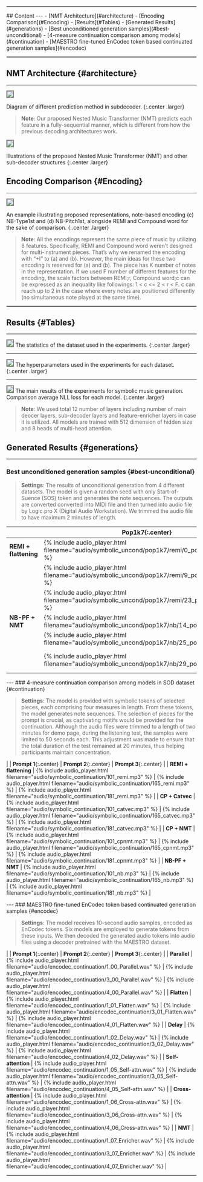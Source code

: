 
<hr style="border: double 1.35px silver;">
## Content
---
- [NMT Architecture](#architecture)
- [Encoding Comparison](#Encoding)
- [Results](#Tables)
- [Generated Results](#generations)
  - [Best unconditioned generation samples](#best-unconditional)
  - [4-measure continuation comparison among models](#continuation)
  - [MAESTRO fine-tuned EnCodec token based continuated generation samples](#encodec)

<hr style="border: double 1.35px silver;">

## NMT Architecture {#architecture}
---
<img src="img/demo_teaser_fig.PNG" style="border: 2px solid grey">

Diagram of different prediction method in subdecoder.
{:.center .larger}
> __Note__: Our proposed Nested Music Transformer (NMT) predicts each feature in a fully-sequential manner, which is different from how the previous decoding architectures work.

<img src="img/demo_subdecoder_fig.PNG" style="border: 2px solid grey" class="wider">

 Illustrations of the proposed Nested Music Transformer (NMT) and other sub-decoder structures
{:.center .larger}
<br>

## Encoding Comparison {#Encoding}
---
<img src="img/demo_encoding_fig.PNG" style="border: 2px solid grey">

An example illustrating proposed representations, note-based encoding (c) NB-Type1st and (d) NB-Pitch1st, alongside REMI and Compound word for the sake of comparison.
{:.center .larger}

> __Note__: All the encodings represent the same piece of music by utilizing 8 features. Specifically, REMI and Compound word weren’t designed for multi-instrument pieces. That’s why we renamed the encoding with “+I” to (a) and (b). However, the main ideas for these two encoding is reserved for (a) and (b). The piece has K number of notes in the representation. If we used F number of different features for the encoding, the scale factors between REMI;r, Compound word;c can be expressed as an inequality like followings: 1 < c <= 2  < r < F. c can reach up to 2 in the case where every notes are positioned differently (no simultaneous note played at the same time).

<hr style="border: double 1.35px silver;">

## Results {#Tables}
---
<img src="tables/dataset_analysis.PNG" style="border: 2px solid grey">
The statistics of the dataset used in the experiments.
{:.center .larger}
<br>

---
<img src="tables/param_dataset.PNG" style="border: 2px solid grey">
The hyperparameters used in the experiments for each dataset.
{:.center .larger}

---
<img src="tables/main_table.PNG" style="border: 2px solid grey">
The main results of the experiments for symbolic music generation. Comparison average NLL loss for each model.
{:.center .larger}

> __Note__: We used total 12 number of layers including number of main deocer layers, sub-decoder layers and feature-enricher layers in case it is utilized. All models are trained with 512 dimension of hidden size and 8 heads of multi-head attention.

## Generated Results {#generations}
---
### Best unconditioned generation samples {#best-unconditional}

> __Settings__: The results of unconditional generation from 4 different datasets. The model is given a random seed with only Start-of-Suence (SOS) token and generates the note sequences. The outputs are converted converted into MIDI file and then turned into audio file by Logic pro X (Digital Audio Workstation). We trimmed the audio file to have maximum 2 minutes of length.

<div class="table-wrapper" markdown="block">

|  | __Pop1k7__{:.center} | __Pop909__{:.center} | __SOD__{:.center} | __Lakh__{:.center} |
| --- | --- | --- | --- | --- |
| __REMI + flattening__ | {% include audio_player.html filename="audio/symbolic_uncond/pop1k7/remi/0_pop1k7_remi.mp3" %} | {% include audio_player.html filename="audio/symbolic_uncond/pop909/remi/2_pop909_remi.mp3" %} | {% include audio_player.html filename="audio/symbolic_uncond/sod/remi/4_sod_remi.mp3" %} | {% include audio_player.html filename="audio/symbolic_uncond/lakh/remi/3_lakh_remi.mp3" %} | 
|  | {% include audio_player.html filename="audio/symbolic_uncond/pop1k7/remi/9_pop1k7_remi.mp3" %} | {% include audio_player.html filename="audio/symbolic_uncond/pop909/remi/6_pop909_remi.mp3" %} | {% include audio_player.html filename="audio/symbolic_uncond/sod/remi/5_sod_remi.mp3" %} | {% include audio_player.html filename="audio/symbolic_uncond/lakh/remi/10_lakh_remi.mp3" %} | 
|  | {% include audio_player.html filename="audio/symbolic_uncond/pop1k7/remi/23_pop1k7_remi.mp3" %} | {% include audio_player.html filename="audio/symbolic_uncond/pop909/remi/26_pop909_remi.mp3" %} | {% include audio_player.html filename="audio/symbolic_uncond/sod/remi/7_sod_remi.mp3" %} | {% include audio_player.html filename="audio/symbolic_uncond/lakh/remi/12_lakh_remi.mp3" %} | 
| __NB-PF + NMT__ | {% include audio_player.html filename="audio/symbolic_uncond/pop1k7/nb/14_pop1k7_nb.mp3" %} | {% include audio_player.html filename="audio/symbolic_uncond/pop909/nb/0_pop909_nb.mp3" %} | {% include audio_player.html filename="audio/symbolic_uncond/sod/nb/2_sod_nb.mp3" %} | {% include audio_player.html filename="audio/symbolic_uncond/lakh/nb/1_lakh_nb.mp3" %} | 
|  | {% include audio_player.html filename="audio/symbolic_uncond/pop1k7/nb/25_pop1k7_nb.mp3" %} | {% include audio_player.html filename="audio/symbolic_uncond/pop909/nb/5_pop909_nb.mp3" %} | {% include audio_player.html filename="audio/symbolic_uncond/sod/nb/9_sod_nb.mp3" %} | {% include audio_player.html filename="audio/symbolic_uncond/lakh/nb/10_lakh_nb.mp3" %} | 
|  | {% include audio_player.html filename="audio/symbolic_uncond/pop1k7/nb/29_pop1k7_nb.mp3" %} | {% include audio_player.html filename="audio/symbolic_uncond/pop909/nb/21_pop909_nb.mp3" %} | {% include audio_player.html filename="audio/symbolic_uncond/sod/nb/40_sod_nb.mp3" %} | {% include audio_player.html filename="audio/symbolic_uncond/lakh/nb/22_lakh_nb.mp3" %} |

</div>
---
### 4-measure continuation comparison among models in SOD dataset {#continuation}

> __Settings__: The model is provided with symbolic tokens of selected pieces, each comprising four measures in length. From these tokens, the model generates note sequences. The selection of pieces for the prompt is crucial, as captivating motifs would be provided for the continuation. Although the audio files were trimmed to a length of two minutes for demo page, during the listening test, the samples were limited to 50 seconds each. This adjustment was made to ensure that the total duration of the test remained at 20 minutes, thus helping participants maintain concentration.

<div class="table-wrapper" markdown="block">

|  | __Prompt 1__{:.center} | __Prompt 2__{:.center} | __Prompt 3__{:.center} |
| __REMI + flattening__ | {% include audio_player.html filename="audio/symbolic_continuation/101_remi.mp3" %} | {% include audio_player.html filename="audio/symbolic_continuation/165_remi.mp3" %} | {% include audio_player.html filename="audio/symbolic_continuation/181_remi.mp3" %} |
| __CP + Catvec__ | {% include audio_player.html filename="audio/symbolic_continuation/101_catvec.mp3" %} | {% include audio_player.html filename="audio/symbolic_continuation/165_catvec.mp3" %} | {% include audio_player.html filename="audio/symbolic_continuation/181_catvec.mp3" %} |
| __CP + NMT__ | {% include audio_player.html filename="audio/symbolic_continuation/101_cpnmt.mp3" %} | {% include audio_player.html filename="audio/symbolic_continuation/165_cpnmt.mp3" %} | {% include audio_player.html filename="audio/symbolic_continuation/181_cpnmt.mp3" %} | 
| __NB-PF + NMT__ | {% include audio_player.html filename="audio/symbolic_continuation/101_nb.mp3" %} | {% include audio_player.html filename="audio/symbolic_continuation/165_nb.mp3" %} | {% include audio_player.html filename="audio/symbolic_continuation/181_nb.mp3" %} |

</div>
---
### MAESTRO fine-tuned EnCodec token based continuated generation samples {#encodec}

> __Settings__: The model receives 10-second audio samples, encoded as EnCodec tokens. Six models are employed to generate tokens from these inputs. We then decoded the generated audio tokens into audio files using a decoder pretrained with the MAESTRO dataset.

<div class="table-wrapper" markdown="block">

|  | __Prompt 1__{:.center} | __Prompt 2__{:.center} | __Prompt 3__{:.center} |
| __Parallel__ | {% include audio_player.html filename="audio/encodec_continuation/1_00_Parallel.wav" %} | {% include audio_player.html filename="audio/encodec_continuation/3_00_Parallel.wav" %} | {% include audio_player.html filename="audio/encodec_continuation/4_00_Parallel.wav" %} |
| __Flatten__ | {% include audio_player.html filename="audio/encodec_continuation/1_01_Flatten.wav" %} | {% include audio_player.html filename="audio/encodec_continuation/3_01_Flatten.wav" %} | {% include audio_player.html filename="audio/encodec_continuation/4_01_Flatten.wav" %} |
| __Delay__ | {% include audio_player.html filename="audio/encodec_continuation/1_02_Delay.wav" %} | {% include audio_player.html filename="audio/encodec_continuation/3_02_Delay.wav" %} | {% include audio_player.html filename="audio/encodec_continuation/4_02_Delay.wav" %} |
| __Self-attention__ | {% include audio_player.html filename="audio/encodec_continuation/1_05_Self-attn.wav" %} | {% include audio_player.html filename="audio/encodec_continuation/3_05_Self-attn.wav" %} | {% include audio_player.html filename="audio/encodec_continuation/4_05_Self-attn.wav" %} |
| __Cross-attention__ | {% include audio_player.html filename="audio/encodec_continuation/1_06_Cross-attn.wav" %} | {% include audio_player.html filename="audio/encodec_continuation/3_06_Cross-attn.wav" %} | {% include audio_player.html filename="audio/encodec_continuation/4_06_Cross-attn.wav" %} |
| __NMT__ | {% include audio_player.html filename="audio/encodec_continuation/1_07_Enricher.wav" %} | {% include audio_player.html filename="audio/encodec_continuation/3_07_Enricher.wav" %} | {% include audio_player.html filename="audio/encodec_continuation/4_07_Enricher.wav" %} |

</div>
<hr style="border: double 1.35px silver;">